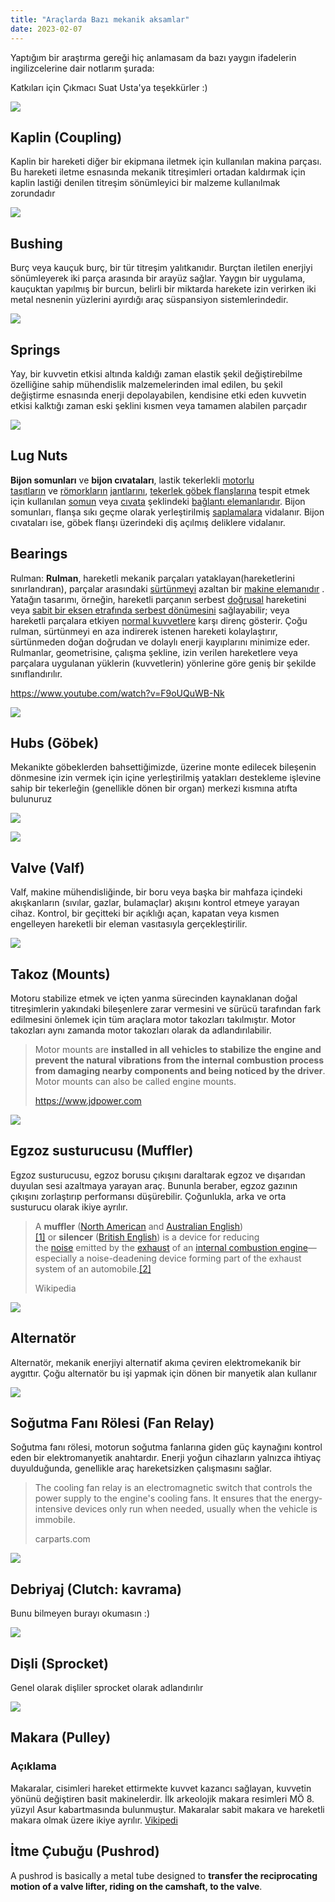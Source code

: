 ```yaml
---
title: "Araçlarda Bazı mekanik aksamlar"
date: 2023-02-07
---
```


Yaptığım bir araştırma gereği hiç anlamasam da bazı yaygın ifadelerin ingilizcelerine dair notlarım şurada:

Katkıları için Çıkmacı Suat Usta'ya teşekkürler :)

[![](/images/image-4.png)](https://suatatan.wordpress.com/wp-content/uploads/2023/02/image-4.png)

## Kaplin (Coupling)

Kaplin bir hareketi diğer bir ekipmana iletmek için kullanılan makina parçası. Bu hareketi iletme esnasında mekanik titreşimleri ortadan kaldırmak için kaplin lastiği denilen titreşim sönümleyici bir malzeme kullanılmak zorundadır

[![](/images/image-3.png)](https://suatatan.wordpress.com/wp-content/uploads/2023/02/image-3.png)

## Bushing

Burç veya kauçuk burç, bir tür titreşim yalıtkanıdır. Burçtan iletilen enerjiyi sönümleyerek iki parça arasında bir arayüz sağlar. Yaygın bir uygulama, kauçuktan yapılmış bir burcun, belirli bir miktarda harekete izin verirken iki metal nesnenin yüzlerini ayırdığı araç süspansiyon sistemlerindedir. 

[![](/images/image-5.png)](https://suatatan.wordpress.com/wp-content/uploads/2023/02/image-5.png)

## Springs

Yay, bir kuvvetin etkisi altında kaldığı zaman elastik şekil değiştirebilme özelliğine sahip mühendislik malzemelerinden imal edilen, bu şekil değiştirme esnasında enerji depolayabilen, kendisine etki eden kuvvetin etkisi kalktığı zaman eski şeklini kısmen veya tamamen alabilen parçadır

[![](/images/image-6.png)](https://suatatan.wordpress.com/wp-content/uploads/2023/02/image-6.png)

## Lug Nuts

**Bijon somunları** ve **bijon cıvataları**, lastik tekerlekli [motorlu taşıtların](https://tr.wikipedia.org/wiki/Motorlu_ta%C5%9F%C4%B1t) ve [römorkların](https://tr.wikipedia.org/w/index.php?title=R%C3%B6mork&action=edit&redlink=1) [jantlarını](https://tr.wikipedia.org/wiki/Jant), [tekerlek göbek flanşlarına](https://tr.wikipedia.org/w/index.php?title=Tekerlek_g%C3%B6be%C4%9Fi&action=edit&redlink=1) tespit etmek için kullanılan [somun](https://tr.wikipedia.org/wiki/Somun_\(teknik\)) veya [cıvata](https://tr.wikipedia.org/wiki/C%C4%B1vata) şeklindeki [bağlantı elemanlarıdır](https://tr.wikipedia.org/wiki/Makine_eleman%C4%B1). Bijon somunları, flanşa sıkı geçme olarak yerleştirilmiş [saplamalara](https://tr.wikipedia.org/wiki/Saplama_civatas%C4%B1) vidalanır. Bijon cıvataları ise, göbek flanşı üzerindeki diş açılmış deliklere vidalanır.

## Bearings

Rulman: **Rulman**, hareketli mekanik parçaları yataklayan(hareketlerini sınırlandıran), parçalar arasındaki [sürtünmeyi](https://tr.wikipedia.org/wiki/S%C3%BCrt%C3%BCnme_kuvveti) azaltan bir [makine elemanıdır](https://tr.wikipedia.org/wiki/Makine_eleman%C4%B1) . Yatağın tasarımı, örneğin, hareketli parçanın serbest [doğrusal](https://tr.wikipedia.org/wiki/Do%C4%9Fru_\(geometri\)) hareketini veya [sabit bir eksen etrafında serbest dönümesini](https://tr.wikipedia.org/wiki/Sabit_bir_eksen_etraf%C4%B1nda_d%C3%B6nme) sağlayabilir; veya hareketli parçalara etkiyen [normal kuvvetlere](https://tr.wikipedia.org/wiki/Normal_kuvvet) karşı direnç gösterir. Çoğu rulman, sürtünmeyi en aza indirerek istenen hareketi kolaylaştırır, sürtünmeden doğan doğrudan ve dolaylı enerji kayıplarını minimize eder. Rulmanlar, geometrisine, çalışma şekline, izin verilen hareketlere veya parçalara uygulanan yüklerin (kuvvetlerin) yönlerine göre geniş bir şekilde sınıflandırılır.

https://www.youtube.com/watch?v=F9oUQuWB-Nk

[![](/images/image-7.png)](https://suatatan.wordpress.com/wp-content/uploads/2023/02/image-7.png)

## Hubs (Göbek)

Mekanikte göbeklerden bahsettiğimizde, üzerine monte edilecek bileşenin dönmesine izin vermek için içine yerleştirilmiş yatakları destekleme işlevine sahip bir tekerleğin (genellikle dönen bir organ) merkezi kısmına atıfta bulunuruz

[![](/images/image-9.png)](https://suatatan.wordpress.com/wp-content/uploads/2023/02/image-9.png)

[![](/images/image-10.png)](https://suatatan.wordpress.com/wp-content/uploads/2023/02/image-10.png)

## Valve (Valf)

Valf, makine mühendisliğinde, bir boru veya başka bir mahfaza içindeki akışkanların (sıvılar, gazlar, bulamaçlar) akışını kontrol etmeye yarayan cihaz. Kontrol, bir geçitteki bir açıklığı açan, kapatan veya kısmen engelleyen hareketli bir eleman vasıtasıyla gerçekleştirilir.

[![](/images/image-11.png)](https://suatatan.wordpress.com/wp-content/uploads/2023/02/image-11.png)

## Takoz (Mounts)

Motoru stabilize etmek ve içten yanma sürecinden kaynaklanan doğal titreşimlerin yakındaki bileşenlere zarar vermesini ve sürücü tarafından fark edilmesini önlemek için tüm araçlara motor takozları takılmıştır. Motor takozları aynı zamanda motor takozları olarak da adlandırılabilir.

> Motor mounts are **installed in all vehicles to stabilize the engine and prevent the natural vibrations from the internal combustion process from damaging nearby components and being noticed by the driver**. Motor mounts can also be called engine mounts.
> 
> https://www.jdpower.com

[![](/images/image-12.png)](https://suatatan.wordpress.com/wp-content/uploads/2023/02/image-12.png)

## Egzoz susturucusu (Muffler)

Egzoz susturucusu, egzoz borusu çıkışını daraltarak egzoz ve dışarıdan duyulan sesi azaltmaya yarayan araç. Bununla beraber, egzoz gazının çıkışını zorlaştırıp performansı düşürebilir. Çoğunlukla, arka ve orta susturucu olarak ikiye ayrılır.

> A **muffler** ([North American](https://en.wikipedia.org/wiki/North_American_English) and [Australian English](https://en.wikipedia.org/wiki/Australian_English))[\[1\]](https://en.wikipedia.org/wiki/Muffler#cite_note-1) or **silencer** ([British English](https://en.wikipedia.org/wiki/British_English)) is a device for reducing the [noise](https://en.wikipedia.org/wiki/Noise_\(environmental\)) emitted by the [exhaust](https://en.wikipedia.org/wiki/Exhaust_system) of an [internal combustion engine](https://en.wikipedia.org/wiki/Internal_combustion_engine)—especially a noise-deadening device forming part of the exhaust system of an automobile.[\[2\]](https://en.wikipedia.org/wiki/Muffler#cite_note-2)
> 
> Wikipedia

[![](/images/image-13.png)](https://suatatan.wordpress.com/wp-content/uploads/2023/02/image-13.png)

## Alternatör

Alternatör, mekanik enerjiyi alternatif akıma çeviren elektromekanik bir aygıttır. Çoğu alternatör bu işi yapmak için dönen bir manyetik alan kullanır

[![](/images/image-14.png)](https://suatatan.wordpress.com/wp-content/uploads/2023/02/image-14.png)

## Soğutma Fanı Rölesi (Fan Relay)

Soğutma fanı rölesi, motorun soğutma fanlarına giden güç kaynağını kontrol eden bir elektromanyetik anahtardır. Enerji yoğun cihazların yalnızca ihtiyaç duyulduğunda, genellikle araç hareketsizken çalışmasını sağlar.

> The cooling fan relay is an electromagnetic switch that controls the power supply to the engine's cooling fans. It ensures that the energy-intensive devices only run when needed, usually when the vehicle is immobile.
> 
> carparts.com

[![](/images/image-15.png)](https://suatatan.wordpress.com/wp-content/uploads/2023/02/image-15.png)

## **Debriyaj (Clutch: kavrama)**

Bunu bilmeyen burayı okumasın :)

[![](/images/image-16.png)](https://suatatan.wordpress.com/wp-content/uploads/2023/02/image-16.png)

## Dişli (Sprocket)

Genel olarak dişliler sprocket olarak adlandırılır

[![](/images/image-17.png)](https://suatatan.wordpress.com/wp-content/uploads/2023/02/image-17.png)

## Makara (Pulley)

### Açıklama

Makaralar, cisimleri hareket ettirmekte kuvvet kazancı sağlayan, kuvvetin yönünü değiştiren basit makinelerdir. İlk arkeolojik makara resimleri MÖ 8. yüzyıl Asur kabartmasında bulunmuştur. Makaralar sabit makara ve hareketli makara olmak üzere ikiye ayrılır. [Vikipedi](https://tr.wikipedia.org/wiki/Makara)

## İtme Çubuğu (Pushrod)

A pushrod is basically a metal tube designed to **transfer the reciprocating motion of a valve lifter, riding on the camshaft, to the valve**.
